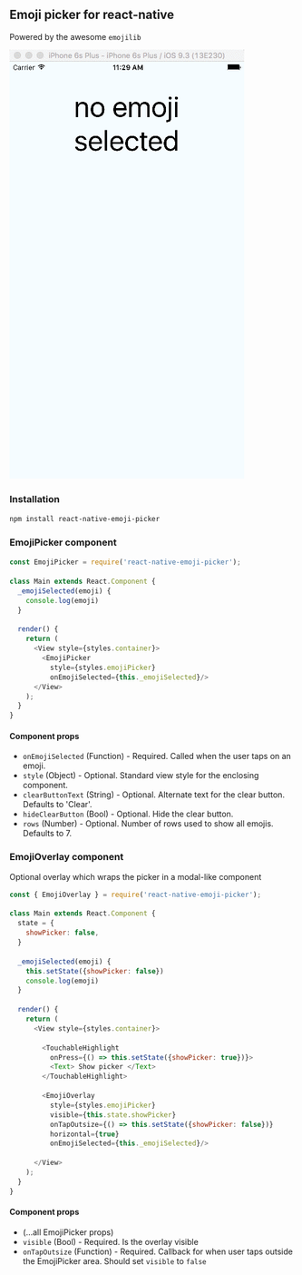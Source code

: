 ## Emoji picker for react-native
Powered by the awesome `emojilib`

![AnimatedExample](animated-example.gif)

### Installation
```bash
npm install react-native-emoji-picker
```

### EmojiPicker component
```javascript
const EmojiPicker = require('react-native-emoji-picker');

class Main extends React.Component {
  _emojiSelected(emoji) {
    console.log(emoji)
  }

  render() {
    return (
      <View style={styles.container}>
        <EmojiPicker 
          style={styles.emojiPicker} 
          onEmojiSelected={this._emojiSelected}/>
      </View>
    );
  }
}

```

#### Component props
- `onEmojiSelected` (Function) - Required. Called when the user taps on an emoji.
- `style` (Object) - Optional. Standard view style for the enclosing component.
- `clearButtonText` (String) - Optional. Alternate text for the clear button. Defaults to 'Clear'.
- `hideClearButton` (Bool) - Optional. Hide the clear button. 
- `rows` (Number) - Optional. Number of rows used to show all emojis. Defaults to 7.

### EmojiOverlay component
Optional overlay which wraps the picker in a modal-like component 

```javascript
const { EmojiOverlay } = require('react-native-emoji-picker');

class Main extends React.Component {
  state = {
    showPicker: false,
  }

  _emojiSelected(emoji) {
    this.setState({showPicker: false})
    console.log(emoji)
  }

  render() {
    return (
      <View style={styles.container}>

        <TouchableHighlight
          onPress={() => this.setState({showPicker: true})}>
          <Text> Show picker </Text>
        </TouchableHighlight>

        <EmojiOverlay 
          style={styles.emojiPicker} 
          visible={this.state.showPicker}
          onTapOutsize={() => this.setState({showPicker: false})}
          horizontal={true}
          onEmojiSelected={this._emojiSelected}/>

      </View>
    );
  }
}

```

#### Component props
- (...all EmojiPicker props)
- `visible` (Bool) - Required. Is the overlay visible
- `onTapOutsize` (Function) - Required. Callback for when user taps outside the EmojiPicker area. Should set `visible` to `false`
